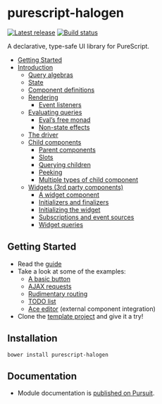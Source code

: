 # purescript-halogen

[![Latest release](http://img.shields.io/github/release/slamdata/purescript-halogen.svg)](https://github.com/slamdata/purescript-halogen/releases)
[![Build status](https://travis-ci.org/slamdata/purescript-halogen.svg?branch=master)](https://travis-ci.org/slamdata/purescript-halogen)

A declarative, type-safe UI library for PureScript.

- [Getting Started](#)
- [Introduction](#)
	- [Query algebras](#)
	- [State](#)
	- [Component definitions](#)
	- [Rendering](#)
		- [Event listeners](#)
	- [Evaluating queries](#)
		- [Eval’s free monad](#)
		- [Non-state effects](#)
	- [The driver](#)
	- [Child components](#)
		- [Parent components](#)
		- [Slots](#)
		- [Querying children](#)
		- [Peeking](#)
		- [Multiple types of child component](#)
	- [Widgets (3rd party components)](#)
		- [A widget component](#)
		- [Initializers and finalizers](#)
		- [Initializing the widget](#)
		- [Subscriptions and event sources](#)
		- [Widget queries](#)

## Getting Started

- Read the [guide](docs/)
- Take a look at some of the examples:
  - [A basic button](examples/basic/)
  - [AJAX requests](examples/effects-aff-ajax/)
  - [Rudimentary routing](examples/driver-routing/)
  - [TODO list](examples/todo/)
  - [Ace editor](examples/ace/) (external component integration)
- Clone the [template project](https://github.com/slamdata/purescript-halogen-template) and give it a try!

## Installation

```
bower install purescript-halogen
```

## Documentation

- Module documentation is [published on Pursuit](http://pursuit.purescript.org/packages/purescript-halogen).
